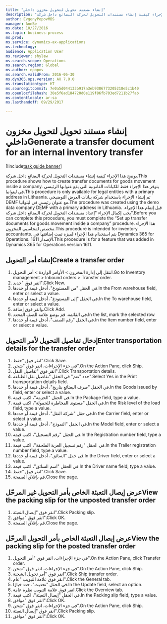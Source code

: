 ```yaml
--- 
title: "إنشاء مستند تحويل لتحويل مخزون داخلي"
description: "يوضح هذا الإجراء كيفية إنشاء مستندات التحويل لحركة البضائع داخل شركة."
author: EvgenyPopovMBS
manager: AnnBe
ms.date: 10/27/2016
ms.topic: business-process
ms.prod: 
ms.service: dynamics-ax-applications
ms.technology: 
audience: Application User
ms.reviewer: shylaw
ms.search.scope: Operations
ms.search.region: Global
ms.author: epopov
ms.search.validFrom: 2016-06-30
ms.dyn365.ops.version: AX 7.0.0
ms.translationtype: HT
ms.sourcegitcommit: 7e0a5d044133b917a3eb9386773205218e5c1b40
ms.openlocfilehash: 30e5f6ad184720d0e119f86fb703ed7211b27fab
ms.contentlocale: ar-sa
ms.lasthandoff: 09/29/2017

---
```

# <a name="generate-a-transfer-document-for-an-internal-inventory-transfer"></a><span data-ttu-id="45194-103">إنشاء مستند تحويل لتحويل مخزون داخلي</span><span class="sxs-lookup"><span data-stu-id="45194-103">Generate a transfer document for an internal inventory transfer</span></span>

[!include[task guide banner](../../includes/task-guide-banner.md)]

<span data-ttu-id="45194-104">يوضح هذا الإجراء كيفية إنشاء مستندات التحويل لحركة البضائع داخل شركة.</span><span class="sxs-lookup"><span data-stu-id="45194-104">This procedure shows how to create transfer documents for goods movement inside a company.</span></span> <span data-ttu-id="45194-105">يتوفر هذا الإجراء فقط للكيانات القانونية التي يقع عنوانها الرئيسي في ليتوانيا.</span><span class="sxs-lookup"><span data-stu-id="45194-105">This procedure is only available for legal entities with a primary address in Lithuania.</span></span> <span data-ttu-id="45194-106">تم إنشاء الإجراء باستخدام شركة بيانات العرض التوضيحي DEMF مع عنوان رئيسي في ليتوانيا.</span><span class="sxs-lookup"><span data-stu-id="45194-106">The procedure was created using the demo data company DEMF with a primary address in Lithuania.</span></span> <span data-ttu-id="45194-107">قبل إتمام هذا الإجراء، يجب إكمال الإجراء "إعداد مستندات التحويل لحركة البضائع داخل شركة".</span><span class="sxs-lookup"><span data-stu-id="45194-107">Before you can complete this procedure, you must complete the “Set up transfer documents for goods movement inside a company” procedure.</span></span> <span data-ttu-id="45194-108">هذا الإجراء مخصص لمحاسبي المخزون‬.</span><span class="sxs-lookup"><span data-stu-id="45194-108">This procedure is intended for inventory accountants.</span></span> <span data-ttu-id="45194-109">يتم استخدام هذا الإجراء لميزة تمت إضافتها في Dynamics 365 for Operations، الإصدار 1611.</span><span class="sxs-lookup"><span data-stu-id="45194-109">This procedure is for a feature that was added in Dynamics 365 for Operations version 1611.</span></span>


## <a name="create-a-transfer-order"></a><span data-ttu-id="45194-110">إنشاء أمر التحويل</span><span class="sxs-lookup"><span data-stu-id="45194-110">Create a transfer order</span></span>
1. <span data-ttu-id="45194-111">انتقل إلى إدارة المخزون > الأوامر الواردة > أمر التحويل.</span><span class="sxs-lookup"><span data-stu-id="45194-111">Go to Inventory management > Inbound orders > Transfer order.</span></span>
2. <span data-ttu-id="45194-112">انقر فوق "جديد".</span><span class="sxs-lookup"><span data-stu-id="45194-112">Click New.</span></span>
3. <span data-ttu-id="45194-113">في الحقل "من المستودع"، أدخل قيمة أو حددها.</span><span class="sxs-lookup"><span data-stu-id="45194-113">In the From warehouse field, enter or select a value.</span></span>
4. <span data-ttu-id="45194-114">في الحقل "إلى المستودع"، أدخل قيمة أو حددها.</span><span class="sxs-lookup"><span data-stu-id="45194-114">In the To warehouse field, enter or select a value.</span></span>
5. <span data-ttu-id="45194-115">وانقر فوق إضافة.</span><span class="sxs-lookup"><span data-stu-id="45194-115">Click Add.</span></span>
6. <span data-ttu-id="45194-116">في القائمة، قم بوضع علامة للصف المحدد.</span><span class="sxs-lookup"><span data-stu-id="45194-116">In the list, mark the selected row.</span></span>
7. <span data-ttu-id="45194-117">في الحقل "رقم الصنف"، أدخل قيمة أو حددها.</span><span class="sxs-lookup"><span data-stu-id="45194-117">In the Item number field, enter or select a value.</span></span>

## <a name="enter-transportation-details-for-the-transfer-order"></a><span data-ttu-id="45194-118">إدخال تفاصيل التحويل لأمر التحويل</span><span class="sxs-lookup"><span data-stu-id="45194-118">Enter transportation details for the transfer order</span></span>
1. <span data-ttu-id="45194-119">انقر فوق "حفظ".</span><span class="sxs-lookup"><span data-stu-id="45194-119">Click Save.</span></span>
2. <span data-ttu-id="45194-120">في جزء الإجراءات، انقر فوق "شحن".</span><span class="sxs-lookup"><span data-stu-id="45194-120">On the Action Pane, click Ship.</span></span>
3. <span data-ttu-id="45194-121">انقر فوق "تفاصيل النقل".</span><span class="sxs-lookup"><span data-stu-id="45194-121">Click Transportation details.</span></span>
4. <span data-ttu-id="45194-122">حدد "نعم" في الحقل "تفاصيل نقل الطباعة".</span><span class="sxs-lookup"><span data-stu-id="45194-122">Select Yes in the Print transportation details field.</span></span>
5. <span data-ttu-id="45194-123">في الحقل "صرف البضائع بتاريخ"، أدخل قيمة أو حددها.</span><span class="sxs-lookup"><span data-stu-id="45194-123">In the Goods issued by field, enter or select a value.</span></span>
6. <span data-ttu-id="45194-124">في الحقل "الحزمة"، اكتب قيمة.</span><span class="sxs-lookup"><span data-stu-id="45194-124">In the Package field, type a value.</span></span>
7. <span data-ttu-id="45194-125">في الحقل "مستوى المخاطرة للحمولة‬"، اكتب قيمة.</span><span class="sxs-lookup"><span data-stu-id="45194-125">In the Risk level of the load field, type a value.</span></span>
8. <span data-ttu-id="45194-126">في حقل "شركة النقل"، أدخل قيمة أو حددها.</span><span class="sxs-lookup"><span data-stu-id="45194-126">In the Carrier field, enter or select a value.</span></span>
9. <span data-ttu-id="45194-127">في الحقل "النموذج"، أدخل قيمة أو حددها.</span><span class="sxs-lookup"><span data-stu-id="45194-127">In the Model field, enter or select a value.</span></span>
10. <span data-ttu-id="45194-128">في الحقل "رقم التسجيل"، اكتب قيمة.</span><span class="sxs-lookup"><span data-stu-id="45194-128">In the Registration number field, type a value.</span></span>
11. <span data-ttu-id="45194-129">في الحقل "رقم تسجيل العربة الملحقة‬"، اكتب قيمة.</span><span class="sxs-lookup"><span data-stu-id="45194-129">In the Trailer registration number field, type a value.</span></span>
12. <span data-ttu-id="45194-130">في حقل "السائق"، أدخل قيمة أو حددها.</span><span class="sxs-lookup"><span data-stu-id="45194-130">In the Driver field, enter or select a value.</span></span>
13. <span data-ttu-id="45194-131">في الحقل "اسم السائق"، اكتب قيمة.</span><span class="sxs-lookup"><span data-stu-id="45194-131">In the Driver name field, type a value.</span></span>
14. <span data-ttu-id="45194-132">انقر فوق "حفظ".</span><span class="sxs-lookup"><span data-stu-id="45194-132">Click Save.</span></span>
15. <span data-ttu-id="45194-133">قم بإغلاق الصفحة.</span><span class="sxs-lookup"><span data-stu-id="45194-133">Close the page.</span></span>

## <a name="view-the-packing-slip-for-the-unposted-transfer-order"></a><span data-ttu-id="45194-134">عرض إيصال التعبئة الخاص بأمر التحويل غير المرحّل</span><span class="sxs-lookup"><span data-stu-id="45194-134">View the packing slip for the unposted transfer order</span></span>
1. <span data-ttu-id="45194-135">انقر فوق "إيصال التعبئة".</span><span class="sxs-lookup"><span data-stu-id="45194-135">Click Packing slip.</span></span>
2. <span data-ttu-id="45194-136">انقر فوق "موافق".</span><span class="sxs-lookup"><span data-stu-id="45194-136">Click OK.</span></span>
3. <span data-ttu-id="45194-137">قم بإغلاق الصفحة.</span><span class="sxs-lookup"><span data-stu-id="45194-137">Close the page.</span></span>

## <a name="view-the-packing-slip-for-the-posted-transfer-order"></a><span data-ttu-id="45194-138">عرض إيصال التعبئة الخاص بأمر التحويل المرحّل</span><span class="sxs-lookup"><span data-stu-id="45194-138">View the packing slip for the posted transfer order</span></span>
1. <span data-ttu-id="45194-139">في جزء الإجراءات، انقر فوق "أمر التحويل".</span><span class="sxs-lookup"><span data-stu-id="45194-139">On the Action Pane, click Transfer order.</span></span>
2. <span data-ttu-id="45194-140">في جزء الإجراءات، انقر فوق "شحن".</span><span class="sxs-lookup"><span data-stu-id="45194-140">On the Action Pane, click Ship.</span></span>
3. <span data-ttu-id="45194-141">انقر فوق "أمر تحويل الشحنة‬".</span><span class="sxs-lookup"><span data-stu-id="45194-141">Click Ship transfer order.</span></span>
4. <span data-ttu-id="45194-142">انقر فوق علامة التبويب "عام".</span><span class="sxs-lookup"><span data-stu-id="45194-142">Click the General tab.</span></span>
5. <span data-ttu-id="45194-143">في الحقل "تحديث"، حدد خيارًا.</span><span class="sxs-lookup"><span data-stu-id="45194-143">In the Update field, select an option.</span></span>
6. <span data-ttu-id="45194-144">انقر فوق علامة التبويب نظرة عامة.</span><span class="sxs-lookup"><span data-stu-id="45194-144">Click the Overview tab.</span></span>
7. <span data-ttu-id="45194-145">في الحقل "إيصال التعبئة"، اكتب قيمة.</span><span class="sxs-lookup"><span data-stu-id="45194-145">In the Packing slip field, type a value.</span></span>
8. <span data-ttu-id="45194-146">انقر فوق "موافق".</span><span class="sxs-lookup"><span data-stu-id="45194-146">Click OK.</span></span>
9. <span data-ttu-id="45194-147">في جزء الإجراءات، انقر فوق "شحن".</span><span class="sxs-lookup"><span data-stu-id="45194-147">On the Action Pane, click Ship.</span></span>
10. <span data-ttu-id="45194-148">انقر فوق "إيصال التعبئة".</span><span class="sxs-lookup"><span data-stu-id="45194-148">Click Packing slip.</span></span>
11. <span data-ttu-id="45194-149">انقر فوق "موافق".</span><span class="sxs-lookup"><span data-stu-id="45194-149">Click OK.</span></span>


